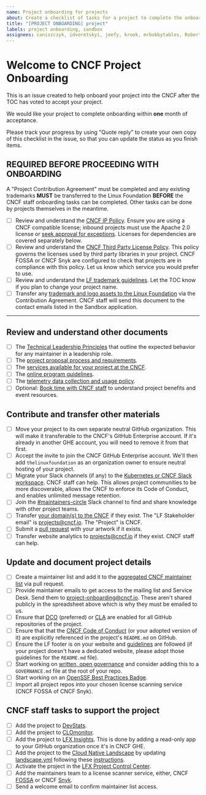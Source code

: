 ```yaml
---
name: Project onboarding for projects
about: Create a checklist of tasks for a project to complete the onboarding process
title: "[PROJECT ONBOARDING] project"
labels: project onboarding, sandbox
assignees: caniszczyk, idvoretskyi, jeefy, krook, mrbobbytables, RobertKielty, cynthia-sg, lukaszgryglicki
---
```


# Welcome to CNCF Project Onboarding

This is an issue created to help onboard your project into the CNCF after the TOC has voted to accept your project.

We would like your project to complete onboarding within **one** month of acceptance.

Please track your progress by using "Quote reply" to create your own copy of this checklist in the issue, so that you can update the status as you finish items.

## REQUIRED BEFORE PROCEEDING WITH ONBOARDING

A "Project Contribution Agreement" must be completed and any existing trademarks **MUST** be transferred to the Linux Foundation **BEFORE** the CNCF staff onboarding tasks can be completed. Other tasks can be done by projects themselves in the meantime.

- [ ] Review and understand the [CNCF IP Policy](https://github.com/cncf/foundation/blob/main/charter.md#11-ip-policy). Ensure you are using a CNCF compatible license; inbound projects must use the Apache 2.0 license or [seek approval for exceptions](https://github.com/cncf/foundation/issues/new?template=license-exception-request.yaml). Licenses for dependencies are covered separately below.
- [ ] Review and understand the [CNCF Third Party License Policy](https://github.com/cncf/foundation/blob/main/allowed-third-party-license-policy.md#cncf-allowlist-license-policy). This policy governs the licenses used by third party libraries in your project. CNCF FOSSA or CNCF Snyk are configured to check that projects are in compliance with this policy. Let us know which service you would prefer to use.
- [ ] Review and understand the [LF trademark guidelines](https://www.linuxfoundation.org/legal/trademark-usage). Let the TOC know if you plan to change your project name.
- [ ] Transfer any [trademark and logo assets to the Linux Foundation](https://github.com/cncf/foundation/tree/main/agreements) via the Contribution Agreement. CNCF staff will send this document to the contact emails listed in the Sandbox application.

---

## Review and understand other documents

- [ ] The [Technical Leadership Principles](https://github.com/cncf/toc/blob/main/PRINCIPLES.md#technical-leadership-principles) that outline the expected behavior for any maintainer in a leadership role.
- [ ] The [project proposal process and requirements](https://github.com/cncf/toc/blob/main/process/README.md).
- [ ] The [services available for your project at the CNCF](https://contribute.cncf.io/resources/project-services/).
- [ ] The [online program guidelines](https://github.com/cncf/foundation/blob/main/online-programs-guidelines.md).
- [ ] The [telemetry data collection and usage policy](https://www.linuxfoundation.org/legal/telemetry-data-policy).
- [ ] Optional: [Book time with CNCF staff](http://project-meetings.cncf.io) to understand project benefits and event resources.

## Contribute and transfer other materials

- [ ] Move your project to its own separate neutral GitHub organization. This will make it transferable to the CNCF's GitHub Enterprise account. If it's already in another GHE account, you will need to remove it from that first.
- [ ] Accept the invite to join the CNCF GitHub Enterprise account. We'll then add `thelinuxfoundation` as an organization owner to ensure neutral hosting of your project.
- [ ] Migrate your Slack channels (if any) to the [Kubernetes or CNCF Slack workspace](https://slack.com/help/articles/217872578-Import-data-from-one-Slack-workspace-to-another). CNCF staff can help. This allows project communities to be more discoverable, allows the CNCF to enforce its Code of Conduct, and enables unlimited message retention.
- [ ] Join the [#maintainers-circle](https://app.slack.com/client/T08PSQ7BQ/C014YQ8CDCG) Slack channel to find and share knowledge with other project teams.
- [ ] Transfer [your domain(s) to the CNCF](https://jira.linuxfoundation.org/plugins/servlet/desk/portal/2/create/63?requestGroup=19) if they exist. The "LF Stakeholder email" is <projects@cncf.io>. The "Project" is CNCF.
- [ ] Submit a [pull request](https://github.com/cncf/artwork) with your artwork if it exists.
- [ ] Transfer website analytics to <projects@cncf.io> if they exist. CNCF staff can help.

## Update and document project details

- [ ] Create a maintainer list and add it to the [aggregated CNCF maintainer list](https://maintainers.cncf.io) via pull request.
- [ ] Provide maintainer emails to get access to the mailing list and Service Desk. Send them to <project-onboarding@cncf.io>. These aren't shared publicly in the spreadsheet above which is why they must be emailed to us.
- [ ] Ensure that [DCO](https://github.com/apps/dco) (preferred) or [CLA](https://github.com/cncf/cla) are enabled for all GitHub repositories of the project.
- [ ] Ensure that that the [CNCF Code of Conduct](https://github.com/cncf/foundation/blob/main/code-of-conduct.md) (or your adopted version of it) are explicitly referenced in the project's `README.md` on GitHub.
- [ ] Ensure the LF footer is on your website and [guidelines](https://github.com/cncf/foundation/blob/main/website-guidelines.md) are followed (if your project doesn't have a dedicated website, please adopt those guidelines for the `README.md` file).
- [ ] Start working on [written, open governance](https://contribute.cncf.io/maintainers/governance/) and consider adding this to a `GOVERNANCE.md` file at the root of your repo.
- [ ] Start working on an [OpenSSF Best Practices Badge](https://www.bestpractices.dev/en).
- [ ] Import all project repos into your chosen license scanning service (CNCF FOSSA of CNCF Snyk).

## CNCF staff tasks to support the project

- [ ] Add the project to [DevStats](https://devstats.cncf.io/).
- [ ] Add the project to [CLOmonitor](https://clomonitor.io/).
- [ ] Add the project to [LFX Insights](https://insights.lfx.linuxfoundation.org/). This is done by adding a read-only app to your GitHub organization once it's in CNCF GHE.
- [ ] Add the project to the [Cloud Native Landscape](https://landscape.cncf.io) by updating [landscape.yml](https://github.com/cncf/landscape/blob/master/landscape.yml) following these [instructions](https://github.com/cncf/landscape2/blob/main/docs/config/data.yml).
- [ ] Activate the project in the [LFX Project Control Center](https://projectadmin.lfx.linuxfoundation.org/project/a0941000002wBz4AAE).
- [ ] Add the maintainers team to a license scanner service, either, CNCF [FOSSA](https://fossa.com/) or CNCF [Snyk](https://snyk.io/).
- [ ] Send a welcome email to confirm maintainer list access.
